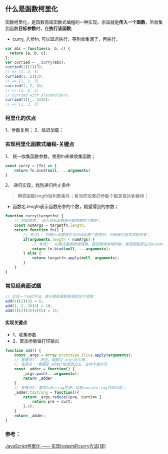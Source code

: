 ## 什么是函数柯里化
函数柯里化，是函数高级函数式编程的一种实现。宗旨就是**传入一个函数**，带收集到函数**目标参数**时，在**执行该函数**;
- curry, 入参fn, 可以延迟执行，等到收集满了，再执行。

```js
var abc = function(a, b, c) {
  return [a, b, c];
};
var curried = _.curry(abc);
curried(1)(2)(3);
// => [1, 2, 3]
curried(1, 2)(3);
// => [1, 2, 3]
curried(1, 2, 3);
// => [1, 2, 3]
// Curried with placeholders.
curried(1)(_, 3)(2);
// => [1, 2, 3]
```
### 柯里化的优点
1、参数复用；
2、延迟加载；

### 实现柯里化函数式编程-关键点
1、 统一收集函数参数，使用fn来做收集函数；
```js
const curry = (fn) => {
    return fn.bind(null, ...arguments)
}
```

2、 递归实现，找到递归终止条件
> 用原函数length做判断条件；看当前收集的参数个数是否达到目标；
- 函数名.length表示函数形参的个数，期望得到的参数；


```js
function curry(targetfn) {
    // 已知需求： 因为目标函数是已知参数的个数的；
    const numArgs = targetfn.length;
    return function fn() {
        // 考点1： 判断fn函数是否与目标函数个数差别，判断是否需求求知结果；
        if(arguments.length < numArgs) {
            // 考点2： 如果还需要继续调用，就把继续存储参数，使用函数原生的argument;
            return fn.bind(null, ...arguments);
        } else {
            return targetfn.apply(null, arguments);
        }
    }
}
```
### 常见经典面试题
```js
// 实现一个add方法，使计算结果能够满足如下预期：
add(1)(2)(3) = 6;
add(1, 2, 3)(4) = 10;
add(1)(2)(3)(4)(5) = 15;
```
#### 实现关键点
- 1、收集参数
- 2、累加参数做打印输出

```js
function add() {
    const _args = Array.prototype.slice.apply(arguments);
    // 考察点1： 闭包，函数对_args的引用；
    // 注意点： 需要把_adder给返回出去，这样才会实现
    const _adder = function() {
        _args.push(...arguments);
        return _adder
    }
    // 考察点2: 重写toString方法，实现console.log打印功能；
    _adder.toString = function(){
        return _args.reduce((pre, curt)=> {
            return pre + curt;
        },0);
    }
    return _adder;
}
```
### 参考：
[JavaScript柯里化 —— 实现lodash的curry方法[译]](https://www.jianshu.com/p/822c4bfeb8a9)
